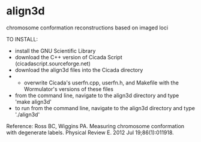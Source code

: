 # align3d
chromosome conformation reconstructions based on imaged loci

TO INSTALL:
* install the GNU Scientific Library
* download the C++ version of Cicada Script (cicadascript.sourceforge.net)
* download the align3d files into the Cicada directory
* * overwrite Cicada's userfn.cpp, userfn.h, and Makefile with the Wormulator's versions of these files
* from the command line, navigate to the align3d directory and type 'make align3d'
* to run from the command line, navigate to the align3d directory and type './align3d'

Reference:  Ross BC, Wiggins PA. Measuring chromosome conformation with degenerate labels. Physical Review E. 2012 Jul 19;86(1):011918.
